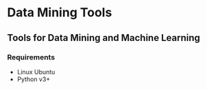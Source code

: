 # Data Mining Tools
## Tools for Data Mining and Machine Learning

### Requirements
* Linux Ubuntu
* Python v3+




